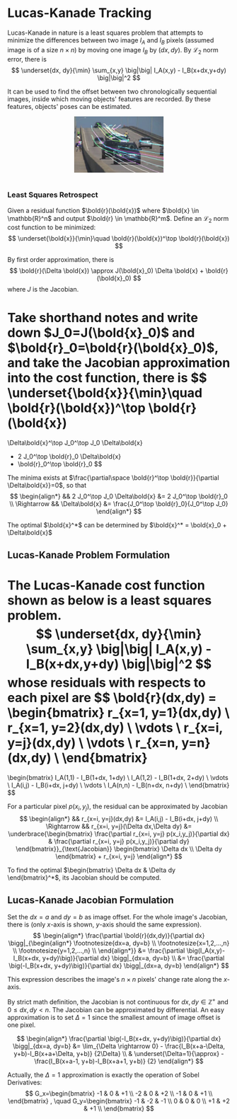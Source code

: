 # Lucas-Kanade Tracking

Lucas-Kanade in nature is a least squares problem that attempts to minimize the differences between two image $I_A$ and $I_B$ pixels (assumed image is of a size $n \times n$) by moving one image $I_B$ by $(dx, dy)$. By $\mathcal{L}_2$ norm error, there is
$$
\underset{dx, dy}{\min}
\sum_{x,y} 
\big|\big|
I_A(x,y) - I_B(x+dx,y+dy)
\big|\big|^2
$$

It can be used to find the offset between two chronologically sequential images, inside which moving objects' features are recorded. By these features, objects' poses can be estimated.

<div style="display: flex; justify-content: center;">
      <img src="imgs/sparse_optical_flow_example.png" width="40%" height="40%" alt="sparse_optical_flow_example">
</div>
</br>

### Least Squares Retrospect

Given a residual function $\bold{r}(\bold{x})$ where $\bold{x} \in \mathbb{R}^n$ and output $\bold{r} \in \mathbb{R}^m$. Define an $\mathcal{L}_2$ norm cost function to be minimized:
$$
\underset{\bold{x}}{\min}\quad \bold{r}(\bold{x})^\top \bold{r}(\bold{x})
$$

By first order approximation, there is
$$
\bold{r}(\Delta \bold{x}) \approx
J(\bold{x}_0) \Delta \bold{x} + \bold{r}(\bold{x}_0)
$$
where $J$ is the Jacobian.

Take shorthand notes and write down $J_0=J(\bold{x}_0)$ and $\bold{r}_0=\bold{r}(\bold{x}_0)$, and take the Jacobian approximation into the cost function, there is
$$
\underset{\bold{x}}{\min}\quad \bold{r}(\bold{x})^\top \bold{r}(\bold{x})
=
\Delta\bold{x}^\top J_0^\top J_0 \Delta\bold{x}
+ 2 J_0^\top \bold{r}_0 \Delta\bold{x} 
+ \bold{r}_0^\top \bold{r}_0
$$

The minima exists at $\frac{\partial\space \bold{r}^\top \bold{r}}{\partial \Delta\bold{x}}=0$, so that
$$
\begin{align*}
  &&
  2 J_0^\top J_0 \Delta\bold{x} &=
  2 J_0^\top \bold{r}_0
  \\ \Rightarrow &&
  \Delta\bold{x} &=
  \frac{J_0^\top \bold{r}_0}{J_0^\top J_0}
\end{align*}
$$

The optimal $\bold{x}^*$ can be determined by $\bold{x}^* = \bold{x}_0 + \Delta\bold{x}$

## Lucas-Kanade Problem Formulation

The Lucas-Kanade cost function shown as below is a least squares problem.
$$
\underset{dx, dy}{\min}
\sum_{x,y} 
\big|\big|
I_A(x,y) - I_B(x+dx,y+dy)
\big|\big|^2
$$
whose residuals with respects to each pixel are
$$
\bold{r}(dx,dy) = 
\begin{bmatrix}
    r_{x=1, y=1}(dx,dy) \\
    r_{x=1, y=2}(dx,dy) \\
    \vdots
    \\
    r_{x=i, y=j}(dx,dy) \\
    \vdots
    \\
    r_{x=n, y=n}(dx,dy) \\
\end{bmatrix}
=
\begin{bmatrix}
    I_A(1,1) - I_B(1+dx, 1+dy) \\
    I_A(1,2) - I_B(1+dx, 2+dy) \\
    \vdots
    \\
    I_A(i,j) - I_B(i+dx, j+dy) \\
    \vdots
    \\
    I_A(n,n) - I_B(n+dx, n+dy) \\
\end{bmatrix}
$$

For a particular pixel $p(x_i,y_j)$, the residual can be approximated by Jacobian
$$
\begin{align*}
    &&
    r_{x=i, y=j}(dx,dy)
    &=
    I_A(i,j) - I_B(i+dx, j+dy)
    \\ \Rightarrow &&
    r_{x=i, y=j}(\Delta dx,\Delta dy)
    &= 
    \underbrace{\begin{bmatrix}
        \frac{\partial r_{x=i, y=j} p(x_i,y_j)}{\partial dx} &
        \frac{\partial r_{x=i, y=j} p(x_i,y_j)}{\partial dy}
    \end{bmatrix}}_{\text{Jacobian}}
    \begin{bmatrix}
        \Delta dx \\
        \Delta dy
    \end{bmatrix}
    + r_{x=i, y=j}
\end{align*}
$$

To find the optimal $\begin{bmatrix}      \Delta dx & \Delta dy \end{bmatrix}^*$, its Jacobian should be computed.

## Lucas-Kanade Jacobian Formulation

Set the $dx=a$ and $dy=b$ as image offset. For the whole image's Jacobian, there is (only $x$-axis is shown, $y$-axis should the same expression).
$$
\begin{align*}
    \frac{\partial \bold{r}(dx,dy)}{\partial dx}
    \bigg|_{\begin{align*}
        \footnotesize{dx=a, dy=b} \\
        \footnotesize{x=1,2,...,n} \\
        \footnotesize{y=1,2,...,n} \\
    \end{align*}}
    &=
    \frac{\partial 
    \big(I_A(x,y)-I_B(x+dx, y+dy)\big)}{\partial dx}
    \bigg|_{dx=a, dy=b}
    \\ &=
    \frac{\partial 
    \big(-I_B(x+dx, y+dy)\big)}{\partial dx}
    \bigg|_{dx=a, dy=b}
\end{align*}
$$

This expression describes the image's $n \times n$ pixels' change rate along the $x$-axis.

By strict math definition, the Jacobian is not continuous for $dx, dy \in \mathbb{Z}^+$ and $0 \le dx, dy < n$. The Jacobian can be approximated by differential. An easy approximation is to set $\Delta=1$ since the smallest amount of image offset is one pixel.

$$
\begin{align*}
    \frac{\partial 
    \big(-I_B(x+dx, y+dy)\big)}{\partial dx}
    \bigg|_{dx=a, dy=b}
    &= 
    \lim_{\Delta \rightarrow 0} - 
    \frac{I_B(x+a-\Delta, y+b)-I_B(x+a+\Delta, y+b)}
    {2\Delta}
    \\ & \underset{\Delta=1}{\approx}
    - 
    \frac{I_B(x+a-1, y+b)-I_B(x+a+1, y+b)}
    {2}
\end{align*}
$$

Actually, the $\Delta=1$ approximation is exactly the operation of Sobel Derivatives:
$$
G_x=\begin{bmatrix}
    -1 & 0 & +1 \\
    -2 & 0 & +2 \\
    -1 & 0 & +1 \\
\end{bmatrix}
, \quad
G_y=\begin{bmatrix}
    -1 & -2 & -1 \\
    0 & 0 & 0 \\
    +1 & +2 & +1 \\
\end{bmatrix}
$$